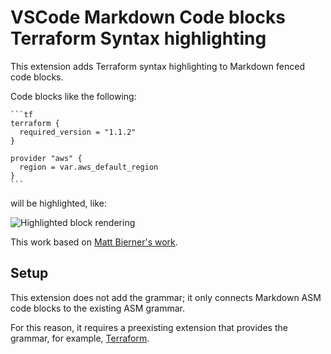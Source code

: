 # VSCode Markdown Code blocks Terraform Syntax highlighting

This extension adds Terraform syntax highlighting to Markdown fenced code blocks.

Code blocks like the following:

    ```tf
    terraform {
      required_version = "1.1.2"
    }

    provider "aws" {
      region = var.aws_default_region
    }
    ```

will be highlighted, like:

![Highlighted block rendering](https://github.com/64kramsystem/vscode-markdown-code-blocks-terraform-syntax-highlighting/blob/readme_images/hightlighted_block_rendering.png/test.png?raw=true)

This work based on [Matt Bierner's work](https://github.com/mjbvz/vscode-fenced-code-block-grammar-injection-example).

## Setup

This extension does not add the grammar; it only connects Markdown ASM code blocks to the existing ASM grammar.

For this reason, it requires a preexisting extension that provides the grammar, for example, [Terraform](https://marketplace.visualstudio.com/items?itemName=4ops.terraform).

